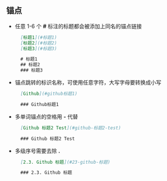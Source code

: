 ## 锚点

- 任意 1-6 个 **#** 标注的标题都会被添加上同名的锚点链接

  ```markdown
  	[标题1](#标题1) 
  	[标题2](#标题2) 
  	[标题3](#标题3) 
  
  	# 标题1
  	## 标题2
  	### 标题3
  ```

- 锚点跳转的标识名称，可使用任意字符，大写字母要转换成小写

  ```markdown
  	[Github](#github标题1)
  
  	### Github标题1
  ```

- 多单词锚点的空格用 **-** 代替

  ```markdown
  	[Github 标题2 Test](#github-标题2-test)
  
  	### Github 标题2 Test
  ```

- 多级序号需要去除 **.**

  ```markdown
  	[2.3. Github 标题](#23-github-标题)
  
  	### 2.3. Github 标题
  ```